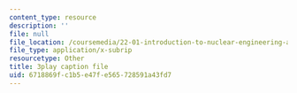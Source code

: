 ```yaml
---
content_type: resource
description: ''
file: null
file_location: /coursemedia/22-01-introduction-to-nuclear-engineering-and-ionizing-radiation-fall-2016/6718869fc1b5e47fe565728591a43fd7_YLp8RziRbpg.srt
file_type: application/x-subrip
resourcetype: Other
title: 3play caption file
uid: 6718869f-c1b5-e47f-e565-728591a43fd7
---
```

